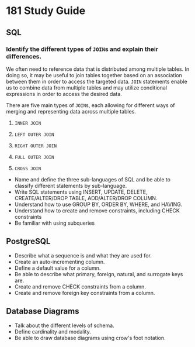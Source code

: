 # 181 Study Guide

## SQL

  ### Identify the different types of `JOIN`s and explain their differences.

  We often need to reference data that is distributed among multiple tables. In doing so, it may be useful to join tables together based on an association between them in order to access the targeted data. `JOIN` statements enable us to combine data from multiple tables and may utilize conditional expressions in order to access the desired data. 
  
  There are five main types of `JOIN`s, each allowing for different ways of merging and representing data across multiple tables.

  1. `INNER JOIN` 

  2. `LEFT OUTER JOIN`

  3. `RIGHT OUTER JOIN`

  4. `FULL OUTER JOIN`

  5. `CROSS JOIN` 













  - Name and define the three sub-languages of SQL and be able to classify different statements by sub-language.
  - Write SQL statements using INSERT, UPDATE, DELETE, CREATE/ALTER/DROP TABLE, ADD/ALTER/DROP COLUMN.
  - Understand how to use GROUP BY, ORDER BY, WHERE, and HAVING.
  - Understand how to create and remove constraints, including CHECK constraints
  - Be familiar with using subqueries

## PostgreSQL

  - Describe what a sequence is and what they are used for.
  - Create an auto-incrementing column.
  - Define a default value for a column.
  - Be able to describe what primary, foreign, natural, and surrogate keys are.
  - Create and remove CHECK constraints from a column.
  - Create and remove foreign key constraints from a column.

## Database Diagrams

  - Talk about the different levels of schema.
  - Define cardinality and modality.
  - Be able to draw database diagrams using crow's foot notation.
